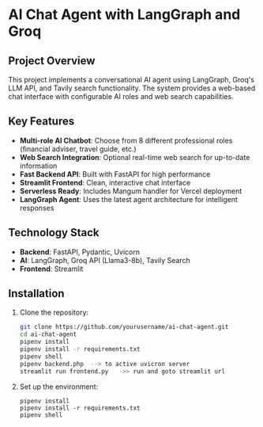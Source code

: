 # AI Chat Agent with LangGraph and Groq

## Project Overview

This project implements a conversational AI agent using LangGraph, Groq's LLM API, and Tavily search functionality. The system provides a web-based chat interface with configurable AI roles and web search capabilities.

## Key Features

- **Multi-role AI Chatbot**: Choose from 8 different professional roles (financial adviser, travel guide, etc.)
- **Web Search Integration**: Optional real-time web search for up-to-date information
- **Fast Backend API**: Built with FastAPI for high performance
- **Streamlit Frontend**: Clean, interactive chat interface
- **Serverless Ready**: Includes Mangum handler for Vercel deployment
- **LangGraph Agent**: Uses the latest agent architecture for intelligent responses

## Technology Stack

- **Backend**: FastAPI, Pydantic, Uvicorn
- **AI**: LangGraph, Groq API (Llama3-8b), Tavily Search
- **Frontend**: Streamlit

## Installation

1. Clone the repository:
   ```bash
   git clone https://github.com/yourusername/ai-chat-agent.git
   cd ai-chat-agent
   pipenv install
   pipenv install -r requirements.txt
   pipenv shell
   pipenv backend.php  --> to active uvicron server
   streamlit run frontend.py   ->> run and goto streamlit url


2. Set up the environment:
   ```pip install pipenv  # If you don't have pipenv installed
   pipenv install
   pipenv install -r requirements.txt
   pipenv shell

